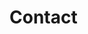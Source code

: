 <!DOCTYPE html>
<html lang="en">
<head>
    <meta charset="UTF-8">
    <meta name="viewport" content="width=device-width, initial-scale=1.0">
    <title>Recap</title>
</head>
<body>
    <h1>Contact</h1>
    <?php include("./lib/nav.php") ?>
</body>
</html>

